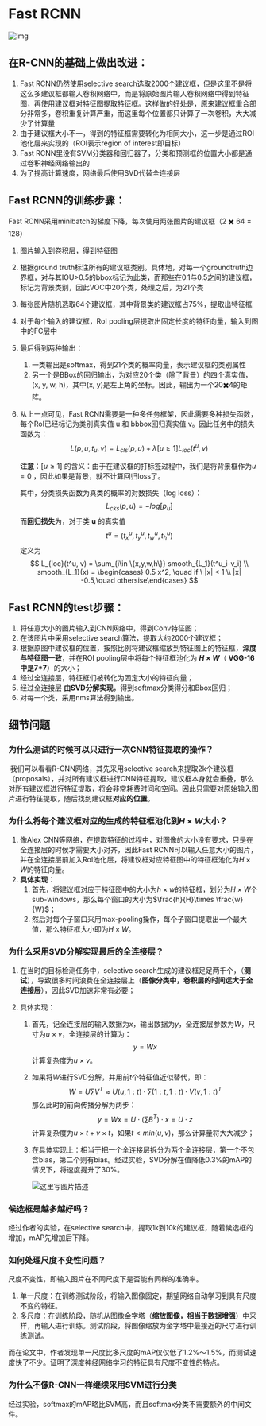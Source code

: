 # Fast RCNN

![img](https://pic3.zhimg.com/v2-deca5ef9583a530eb7249b3b5bbfc04a_b.jpg)

## 在R-CNN的基础上做出改进：

1. Fast RCNN仍然使用selective search选取2000个建议框，但是这里不是将这么多建议框都输入卷积网络中，而是将原始图片输入卷积网络中得到特征图，再使用建议框对特征图提取特征框。这样做的好处是，原来建议框重合部分非常多，卷积重复计算严重，而这里每个位置都只计算了一次卷积，大大减少了计算量
2. 由于建议框大小不一，得到的特征框需要转化为相同大小，这一步是通过ROI池化层来实现的（ROI表示region of interest即目标）
3. Fast RCNN里没有SVM分类器和回归器了，分类和预测框的位置大小都是通过卷积神经网络输出的
4. 为了提高计算速度，网络最后使用SVD代替全连接层

## Fast RCNN的训练步骤：

Fast RCNN采用minibatch的梯度下降，每次使用两张图片的建议框（2 ✖️ 64 = 128）

1. 图片输入到卷积层，得到特征图

2. 根据ground truth标注所有的建议框类别。具体地，对每一个groundtruth边界框，对与其IOU>0.5的bbox标记为此类，而那些在0.1与0.5之间的建议框，标记为背景类别，因此VOC中20个类，处理之后，为21个类

3. 每张图片随机选取64个建议框，其中背景类的建议框占75%，提取出特征框

4. 对于每个输入的建议框，RoI pooling层提取出固定长度的特征向量，输入到图中的FC层中

5. 最后得到两种输出：

   1. 一类输出是softmax，得到21个类的概率向量，表示建议框的类别属性
   2. 另一个是BBox的回归输出，为对应20个类（除了背景）的四个真实值，(x, y, w, h)，其中(x, y)是左上角的坐标。因此，输出为一个20✖️4的矩阵。

6. 从上一点可见，Fast RCNN需要是一种多任务框架，因此需要多种损失函数，每个RoI已经标记为类别真实值 u 和 bbbox回归真实值 v。因此任务中的损失函数为：
   $$
   L(p,u,t_u,v)=L_{cls}(p,u)+\lambda[u\geq1]L_{loc}(t^u,v)
   $$
   

   **注意**：$[u\geq1]$ 的含义：由于在建议框的打标签过程中，我们是将背景框作为$u=0$ ，因此如果是背景，就不计算回归loss了。

   

   其中，分类损失函数为真类的概率的对数损失（log loss）：
   $$
   L_{cks}(p,u) = -log[p_u]
   $$
   而**回归损失**为，对于类 **u** 的真实值
   $$
   t^u = (t^u_x ,t^u_y ,t^u_w ,t^u_h )
   $$
   定义为
   $$
   L_{loc}(t^u, v) = \sum_{i\in \{x,y,w,h\}} smooth_{L_1}(t^u_i-v_i) \\
   smooth_{L_1}(x) = \begin{cases} 0.5 x^2, \quad if \ |x| < 1 \\ |x| -0.5,\quad othersise\end{cases}
   $$

## Fast RCNN的test步骤：

1. 将任意大小的图片输入到CNN网络中，得到Conv特征图；
2. 在该图片中采用selective search算法，提取大约2000个建议框；
3. 根据原图中建议框的位置，按照比例将建议框缩放到特征图上的特征框，**深度与特征图一致**，并在ROI pooling层中将每个特征框池化为 **$H\times W$**（ **VGG-16中是7*7**）的大小；
4. 经过全连接层，特征框们被转化为固定大小的特征向量；
5. 经过全连接层 **由SVD分解实现**，得到softmax分类得分和Bbox回归；
6. 对每一个类，采用nms算法得到输出。



## 细节问题

### 为什么测试的时候可以只进行一次CNN特征提取的操作？

​		我们可以看看R-CNN网络，其先采用selective search来提取2k个建议框（proposals），并对所有建议框进行CNN特征提取，建议框本身就会重叠，那么对所有建议框进行特征提取，将会非常耗费时间和空间。因此只需要对原始输入图片进行特征提取，随后找到建议框**对应的位置**。



### 为什么将每个建议框对应的生成的特征框池化到$H\times W$大小？

1. 像Alex CNN等网络，在提取特征的过程中，对图像的大小没有要求，只是在全连接层的时候才需要大小对齐，因此Fast RCNN可以输入任意大小的图片，并在全连接层前加入RoI池化层，将建议框对应特征图中的特征框池化为$H\times W$的特征向量。
2. **具体实现**：
   1. 首先，将建议框对应于特征图中的大小为$h\times w$的特征框，划分为$H\times W$个sub-windows，那么每个窗口的大小为$\frac{h}{H}\times \frac{w}{W}$；
   2. 然后对每个子窗口采用max-pooling操作，每个子窗口提取出一个最大值，那么特征框大小即为$H\times W$。



### 为什么采用SVD分解实现最后的全连接层？

1. 在当时的目标检测任务中，selective search生成的建议框足足两千个，（**测试**），导致很多时间浪费在全连接层上（**图像分类中，卷积层的时间远大于全连接层**），因此SVD加速非常有必要；

2. 具体实现：

   1. 首先，记全连接层的输入数据为$x$，输出数据为$y$，全连接层参数为$W$，尺寸为$u\times v$，全连接层的计算为：
      $$
      y=Wx
      $$
      计算复杂度为$u\times v$。

   2. 如果将$W$进行SVD分解，并用前$t$个特征值近似替代，即：
      $$
      W=U\sum V^T \approx U(u,1:t)\cdot \sum (1:t,1:t) \cdot V(v,1:t)^T
      $$
      那么此时的前向传播分解为两步：
      $$
      y = Wx=U\cdot(\sum B^T)\cdot x=U\cdot z
      $$
      计算复杂度为$u\times t+v\times t$，如果$t<min(u,v)$，那么计算量将大大减少；

   3. 在具体实现上：相当于把一个全连接层拆分为两个全连接层，第一个不包含bias，第二个则有bias。经过实验，SVD分解在值降低0.3%的mAP的情况下，将速度提升了30%。

      ![这里写图片描述](https://img-blog.csdn.net/20160908165731546)



### 候选框是越多越好吗？

经过作者的实验，在selective search中，提取1k到10k的建议框，随着候选框的增加，mAP先增加后下降。



### 如何处理尺度不变性问题？

尺度不变性，即输入图片在不同尺度下是否能有同样的准确率。

1. 单一尺度：在训练测试阶段，将输入图像固定，期望网络自动学习到具有尺度不变的特征。
2. 多尺度：在训练阶段，随机从图像金字塔（**缩放图像，相当于数据增强**）中采样，再输入进行训练。测试阶段，将图像缩放为金字塔中最接近的尺寸进行训练测试。

而在论文中，作者发现单一尺度比多尺度的mAP仅仅低了1.2%～1.5%，而测试速度快了不少。证明了深度神经网络学习的特征具有尺度不变性的特点。

### 为什么不像R-CNN一样继续采用SVM进行分类

经过实验，softmax的mAP略比SVM高，而且softmax分类不需要额外的中间文件。



​		

